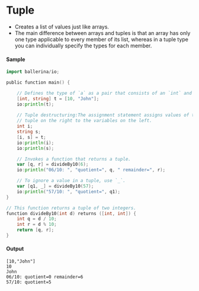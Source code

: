 # Tuple

- Creates a list of values just like arrays.
- The main difference between arrays and tuples is that an array has only one type applicable to every member of its list, whereas in a tuple type you can individually specify the types for each member.


#### Sample

```go
import ballerina/io;

public function main() {

    // Defines the type of `a` as a pair that consists of an `int` and a `string`.
    [int, string] t = [10, "John"];
    io:println(t);
    
    // Tuple destructuring:The assignment statement assigns values of the 
    // tuple on the right to the variables on the left.
    int i;
    string s;
    [i, s] = t;
    io:println(i);
    io:println(s);

    // Invokes a function that returns a tuple.
    var [q, r] = divideBy10(6);
    io:println("06/10: ", "quotient=", q, " remainder=", r);

    // To ignore a value in a tuple, use `_`.
    var [q1, _] = divideBy10(57);
    io:println("57/10: ", "quotient=", q1);
}

// This function returns a tuple of two integers.
function divideBy10(int d) returns ([int, int]) {
    int q = d / 10;
    int r = d % 10;
    return [q, r];
}

```

#### Output

```
[10,"John"]
10
John
06/10: quotient=0 remainder=6
57/10: quotient=5
```